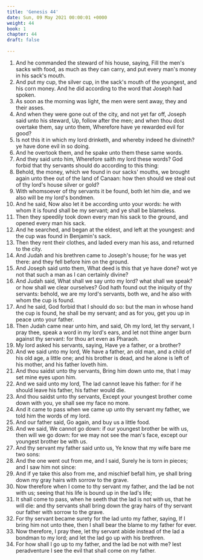 ```yaml
---
title: 'Genesis 44'
date: Sun, 09 May 2021 00:00:01 +0000
weight: 44
book: 1
chapter: 44
draft: false
  
---
```


1. And he commanded the steward of his house, saying, Fill the men's sacks with food, as much as they can carry, and put every man's money in his sack's mouth.
2. And put my cup, the silver cup, in the sack's mouth of the youngest, and his corn money. And he did according to the word that Joseph had spoken.
3. As soon as the morning was light, the men were sent away, they and their asses.
4. And when they were gone out of the city, and not yet far off, Joseph said unto his steward, Up, follow after the men; and when thou dost overtake them, say unto them, Wherefore have ye rewarded evil for good?
5. Is not this it in which my lord drinketh, and whereby indeed he divineth? ye have done evil in so doing.
6. And he overtook them, and he spake unto them these same words.
7. And they said unto him, Wherefore saith my lord these words? God forbid that thy servants should do according to this thing:
8. Behold, the money, which we found in our sacks' mouths, we brought again unto thee out of the land of Canaan: how then should we steal out of thy lord's house silver or gold?
9. With whomsoever of thy servants it be found, both let him die, and we also will be my lord's bondmen.
10. And he said, Now also let it be according unto your words: he with whom it is found shall be my servant; and ye shall be blameless.
11. Then they speedily took down every man his sack to the ground, and opened every man his sack.
12. And he searched, and began at the eldest, and left at the youngest: and the cup was found in Benjamin's sack.
13. Then they rent their clothes, and laded every man his ass, and returned to the city.
14. And Judah and his brethren came to Joseph's house; for he was yet there: and they fell before him on the ground.
15. And Joseph said unto them, What deed is this that ye have done? wot ye not that such a man as I can certainly divine?
16. And Judah said, What shall we say unto my lord? what shall we speak? or how shall we clear ourselves? God hath found out the iniquity of thy servants: behold, we are my lord's servants, both we, and he also with whom the cup is found.
17. And he said, God forbid that I should do so: but the man in whose hand the cup is found, he shall be my servant; and as for you, get you up in peace unto your father.
18. Then Judah came near unto him, and said, Oh my lord, let thy servant, I pray thee, speak a word in my lord's ears, and let not thine anger burn against thy servant: for thou art even as Pharaoh.
19. My lord asked his servants, saying, Have ye a father, or a brother?
20. And we said unto my lord, We have a father, an old man, and a child of his old age, a little one; and his brother is dead, and he alone is left of his mother, and his father loveth him.
21. And thou saidst unto thy servants, Bring him down unto me, that I may set mine eyes upon him.
22. And we said unto my lord, The lad cannot leave his father: for if he should leave his father, his father would die.
23. And thou saidst unto thy servants, Except your youngest brother come down with you, ye shall see my face no more.
24. And it came to pass when we came up unto thy servant my father, we told him the words of my lord.
25. And our father said, Go again, and buy us a little food.
26. And we said, We cannot go down: if our youngest brother be with us, then will we go down: for we may not see the man's face, except our youngest brother be with us.
27. And thy servant my father said unto us, Ye know that my wife bare me two sons:
28. And the one went out from me, and I said, Surely he is torn in pieces; and I saw him not since:
29. And if ye take this also from me, and mischief befall him, ye shall bring down my gray hairs with sorrow to the grave.
30. Now therefore when I come to thy servant my father, and the lad be not with us; seeing that his life is bound up in the lad's life;
31. It shall come to pass, when he seeth that the lad is not with us, that he will die: and thy servants shall bring down the gray hairs of thy servant our father with sorrow to the grave.
32. For thy servant became surety for the lad unto my father, saying, If I bring him not unto thee, then I shall bear the blame to my father for ever.
33. Now therefore, I pray thee, let thy servant abide instead of the lad a bondman to my lord; and let the lad go up with his brethren.
34. For how shall I go up to my father, and the lad be not with me? lest peradventure I see the evil that shall come on my father.
